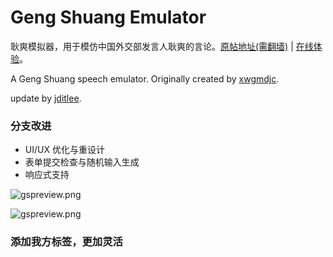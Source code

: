 # Geng Shuang Emulator

耿爽模拟器，用于模仿中国外交部发言人耿爽的言论。[原帖地址(需翻墙)](https://pincong.rocks/article/9938) | [在线体验](https://chdkfd.github.io/gsemu/)。

A Geng Shuang speech emulator. Originally created by [xwgmdjc](https://github.com/xwgmdjc).

update by [jditlee](https://github.com/jditlee/).

### 分支改进

- UI/UX 优化与重设计
- 表单提交检查与随机输入生成
- 响应式支持

![gspreview.png](https://i.loli.net/2019/11/30/T9AwOQnHGxJYZ4U.png)

![gspreview.png](https://raw.githubusercontent.com/fedink/GengShuangEmulator/master/gspreview.png)

### 添加我方标签，更加灵活
